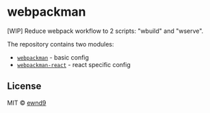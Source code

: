 # webpackman

[WIP] Reduce webpack workflow to 2 scripts: "wbuild" and "wserve".

The repository contains two modules:

- [`webpackman`](webpackman) - basic config  
- [`webpackman-react`](webpackman-react) - react specific config  

## License

MIT © [ewnd9](http://ewnd9.com)
